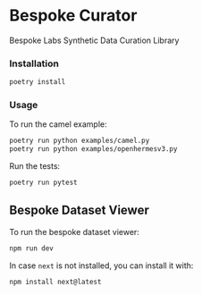 # Bespoke Curator

Bespoke Labs Synthetic Data Curation Library

### Installation

```bash
poetry install
```

### Usage

To run the camel example:

```bash
poetry run python examples/camel.py
poetry run python examples/openhermesv3.py
```

Run the tests:

```bash
poetry run pytest
```

## Bespoke Dataset Viewer

To run the bespoke dataset viewer:

```bash
npm run dev
```

In case `next` is not installed, you can install it with:

```bash
npm install next@latest
```
